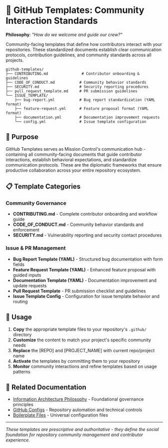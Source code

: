 # 👥 GitHub Templates: Community Interaction Standards

**Philosophy**: *"How do we welcome and guide our crew?"*

Community-facing templates that define how contributors interact with your repositories. These standardized documents establish clear communication protocols, contribution guidelines, and community standards across all projects.

```plaintext
github-templates/
├── CONTRIBUTING.md               # Contributor onboarding & guidelines
├── CODE_OF_CONDUCT.md           # Community behavior standards
├── SECURITY.md                  # Security reporting procedures
├── pull_request_template.md     # PR submission guidelines
└── ISSUE_TEMPLATE/
    ├── bug-report.yml           # Bug report standardization (YAML format)
    ├── feature-request.yml      # Feature proposal format (YAML format)
    ├── documentation.yml        # Documentation improvement requests
    └── config.yml               # Issue template configuration
```

## 🎯 Purpose

GitHub Templates serves as Mission Control's communication hub - containing all community-facing documents that guide contributor interactions, establish behavioral expectations, and standardize communication protocols. These are the diplomatic frameworks that ensure productive collaboration across your entire repository ecosystem.

## 📋 Template Categories

### **Community Governance**

- **CONTRIBUTING.md** - Complete contributor onboarding and workflow guide
- **CODE_OF_CONDUCT.md** - Community behavior standards and enforcement
- **SECURITY.md** - Vulnerability reporting and security contact procedures

### **Issue & PR Management**

- **Bug Report Template (YAML)** - Structured bug documentation with form fields
- **Feature Request Template (YAML)** - Enhanced feature proposal with guided inputs
- **Documentation Template (YAML)** - Documentation improvement and update requests
- **Pull Request Template** - PR submission checklist and guidelines
- **Issue Template Config** - Configuration for issue template behavior and routing

## 🚀 Usage

1. **Copy** the appropriate template files to your repository's `.github/` directory
2. **Customize** the content to match your project's specific community needs
3. **Replace** the [REPO] and [PROJECT_NAME] with current repo/project name
4. **Activate** the templates by committing them to your repository
5. **Monitor** community interactions and refine templates based on usage patterns

## 🔗 Related Documentation

- [Information Architecture Philosophy](../information-architecture.md) - Foundational governance principles
- [GitHub Configs](../github-configs/) - Repository automation and technical controls
- [Boilerplate Files](../boilerplate/) - Universal configuration files

---

*These templates are prescriptive and authoritative - they define the social foundation for repository community management and contributor experience.*
